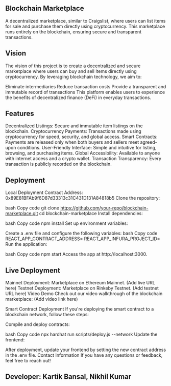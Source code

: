 ## Blockchain Marketplace
A decentralized marketplace, similar to Craigslist, where users can list items for sale and purchase them directly using cryptocurrency. This marketplace runs entirely on the blockchain, ensuring secure and transparent transactions.

## Vision
The vision of this project is to create a decentralized and secure marketplace where users can buy and sell items directly using cryptocurrency. By leveraging blockchain technology, we aim to:

Eliminate intermediaries
Reduce transaction costs
Provide a transparent and immutable record of transactions
This platform enables users to experience the benefits of decentralized finance (DeFi) in everyday transactions.

## Features
 Decentralized Listings: Secure and immutable item listings on the blockchain.
 Cryptocurrency Payments: Transactions made using cryptocurrency for speed, security, and global access.
 Smart Contracts: Payments are released only when both buyers and sellers meet agreed-upon conditions.
 User-Friendly Interface: Simple and intuitive for listing, browsing, and purchasing items.
 Global Accessibility: Available to anyone with internet access and a crypto wallet.
 Transaction Transparency: Every transaction is publicly recorded on the blockchain.

## Deployment
Local Deployment
Contract Address: 0x89E81BFAb9f6D87d33313c31C431D131A84818b5
Clone the repository:

bash
Copy code
git clone https://github.com/your-repo/blockchain-marketplace.git
cd blockchain-marketplace
Install dependencies:

bash
Copy code
npm install
Set up environment variables:

Create a .env file and configure the following variables:
bash
Copy code
REACT_APP_CONTRACT_ADDRESS=
REACT_APP_INFURA_PROJECT_ID=
Run the application:

bash
Copy code
npm start
Access the app at http://localhost:3000.

## Live Deployment
Mainnet Deployment: Marketplace on Ethereum Mainnet. (Add live URL here)
Testnet Deployment: Marketplace on Rinkeby Testnet. (Add testnet URL here)
Video Demo
Check out our video walkthrough of the blockchain marketplace: (Add video link here)

Smart Contract Deployment
If you're deploying the smart contract to a blockchain network, follow these steps:

Compile and deploy contracts:

bash
Copy code
npx hardhat run scripts/deploy.js --network <network>
Update the frontend:

After deployment, update your frontend by setting the new contract address in the .env file.
Contact Information
If you have any questions or feedback, feel free to reach out!

## Developer: Kartik Bansal, Nikhil Kumar
